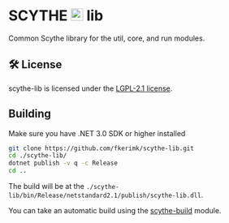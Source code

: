 # SCYTHE <img width="24" height="24" alt="icon" src="https://fkerimk.com/scythe/icon.png" /> lib

Common Scythe library for the util, core, and run modules.

## 🛠 License

scythe-lib is licensed under the [LGPL-2.1 license](./LICENSE).

## Building

Make sure you have .NET 3.0 SDK or higher installed

```bash
git clone https://github.com/fkerimk/scythe-lib.git
cd ./scythe-lib/
dotnet publish -v q -c Release
cd ..
```

The build will be at the `./scythe-lib/bin/Release/netstandard2.1/publish/scythe-lib.dll`.


You can take an automatic build using the [scythe-build](https://github.com/fkerimk/scythe-build) module.
